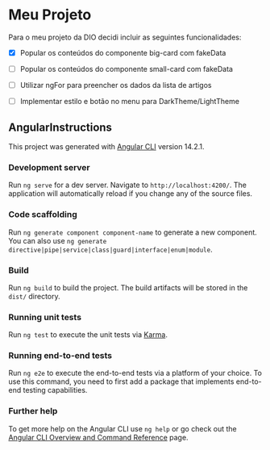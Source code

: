 # Meu Projeto

Para o meu projeto da DIO decidi incluir as seguintes funcionalidades:
- [x] Popular os conteúdos do componente big-card com fakeData
- [ ] Popular os conteúdos do componente small-card com fakeData
- [ ] Utilizar ngFor para preencher os dados da lista de artigos
- [ ] Implementar estilo e botão no menu para DarkTheme/LightTheme




## AngularInstructions

This project was generated with [Angular CLI](https://github.com/angular/angular-cli) version 14.2.1.

### Development server

Run `ng serve` for a dev server. Navigate to `http://localhost:4200/`. The application will automatically reload if you change any of the source files.

### Code scaffolding

Run `ng generate component component-name` to generate a new component. You can also use `ng generate directive|pipe|service|class|guard|interface|enum|module`.

### Build

Run `ng build` to build the project. The build artifacts will be stored in the `dist/` directory.

### Running unit tests

Run `ng test` to execute the unit tests via [Karma](https://karma-runner.github.io).

### Running end-to-end tests

Run `ng e2e` to execute the end-to-end tests via a platform of your choice. To use this command, you need to first add a package that implements end-to-end testing capabilities.

### Further help

To get more help on the Angular CLI use `ng help` or go check out the [Angular CLI Overview and Command Reference](https://angular.io/cli) page.
